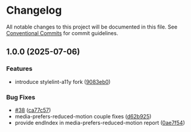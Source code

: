# Changelog

All notable changes to this project will be documented in this file.
See [Conventional Commits](https://conventionalcommits.org) for commit guidelines.

## 1.0.0 (2025-07-06)

### Features

* introduce stylelint-a11y fork ([9083eb0](https://github.com/TrigenSoftware/stylelint-plugin-a11y/commit/9083eb084271d9fa1f4abf25fbc4c493d390c7f5))

### Bug Fixes

* [#38](https://github.com/TrigenSoftware/stylelint-plugin-a11y/issues/38) ([ca77c57](https://github.com/TrigenSoftware/stylelint-plugin-a11y/commit/ca77c57334cd72623b57e820883addfb47ce2e89))
* media-prefers-reduced-motion couple fixes ([d62b925](https://github.com/TrigenSoftware/stylelint-plugin-a11y/commit/d62b925c009b9998e11ae77c72643df169e1ad7c))
* provide endIndex in media-prefers-reduced-motion report ([0ae7f54](https://github.com/TrigenSoftware/stylelint-plugin-a11y/commit/0ae7f543348b72bdd59db254c5522381b5c60003))
